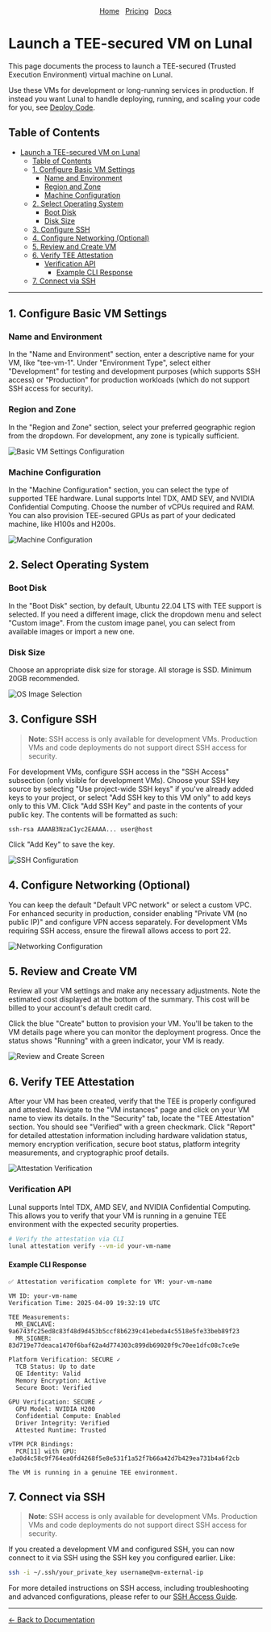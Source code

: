 <div align="center">
  <nav>
    <a href="/">Home</a>&nbsp;&nbsp;
    <a href="/pricing.md">Pricing</a>&nbsp;&nbsp;
    <a href="/docs/">Docs</a>
  </nav>
</div>

# Launch a TEE-secured VM on Lunal

This page documents the process to launch a TEE-secured (Trusted Execution Environment) virtual machine on Lunal.

Use these VMs for development or long-running services in production. If instead you want Lunal to handle deploying, running, and scaling your code for you, see [Deploy Code](deploy-code.md).

## Table of Contents

- [Launch a TEE-secured VM on Lunal](#launch-a-tee-secured-vm-on-lunal)
  - [Table of Contents](#table-of-contents)
  - [1. Configure Basic VM Settings](#1-configure-basic-vm-settings)
    - [Name and Environment](#name-and-environment)
    - [Region and Zone](#region-and-zone)
    - [Machine Configuration](#machine-configuration)
  - [2. Select Operating System](#2-select-operating-system)
    - [Boot Disk](#boot-disk)
    - [Disk Size](#disk-size)
  - [3. Configure SSH](#3-configure-ssh)
  - [4. Configure Networking (Optional)](#4-configure-networking-optional)
  - [5. Review and Create VM](#5-review-and-create-vm)
  - [6. Verify TEE Attestation](#6-verify-tee-attestation)
    - [Verification API](#verification-api)
      - [Example CLI Response](#example-cli-response)
  - [7. Connect via SSH](#7-connect-via-ssh)

---

## 1. Configure Basic VM Settings

### Name and Environment

In the "Name and Environment" section, enter a descriptive name for your VM, like "tee-vm-1". Under "Environment Type", select either "Development" for testing and development purposes (which supports SSH access) or "Production" for production workloads (which do not support SSH access for security).

### Region and Zone

In the "Region and Zone" section, select your preferred geographic region from the dropdown. For development, any zone is typically sufficient.

![Basic VM Settings Configuration](images/vm-config1.png)

### Machine Configuration

In the "Machine Configuration" section, you can select the type of supported TEE hardware. Lunal supports Intel TDX, AMD SEV, and NVIDIA Confidential Computing. Choose the number of vCPUs required and RAM. You can also provision TEE-secured GPUs as part of your dedicated machine, like H100s and H200s.

![Machine Configuration](images/vm-machine-conf.png)

## 2. Select Operating System

### Boot Disk

In the "Boot Disk" section, by default, Ubuntu 22.04 LTS with TEE support is selected. If you need a different image, click the dropdown menu and select "Custom image". From the custom image panel, you can select from available images or import a new one.

### Disk Size

Choose an appropriate disk size for storage. All storage is SSD. Minimum 20GB recommended.

![OS Image Selection](images/vm-os-select.png)

## 3. Configure SSH

> **Note**: SSH access is only available for development VMs. Production VMs and code deployments do not support direct SSH access for security.

For development VMs, configure SSH access in the "SSH Access" subsection (only visible for development VMs). Choose your SSH key source by selecting "Use project-wide SSH keys" if you've already added keys to your project, or select "Add SSH key to this VM only" to add keys only to this VM. Click "Add SSH Key" and paste in the contents of your public key. The contents will be formatted as such:

```
ssh-rsa AAAAB3NzaC1yc2EAAAA... user@host
```

Click "Add Key" to save the key.

![SSH Configuration](images/ssh-create.png)

## 4. Configure Networking (Optional)

You can keep the default "Default VPC network" or select a custom VPC. For enhanced security in production, consider enabling "Private VM (no public IP)" and configure VPN access separately. For development VMs requiring SSH access, ensure the firewall allows access to port 22.

![Networking Configuration](images/vm-networking.png)

## 5. Review and Create VM

Review all your VM settings and make any necessary adjustments. Note the estimated cost displayed at the bottom of the summary. This cost will be billed to your account's default credit card.

Click the blue "Create" button to provision your VM. You'll be taken to the VM details page where you can monitor the deployment progress. Once the status shows "Running" with a green indicator, your VM is ready.

![Review and Create Screen](images/vm-review.png)

## 6. Verify TEE Attestation

After your VM has been created, verify that the TEE is properly configured and attested. Navigate to the "VM instances" page and click on your VM name to view its details. In the "Security" tab, locate the "TEE Attestation" section. You should see "Verified" with a green checkmark. Click "Report" for detailed attestation information including hardware validation status, memory encryption verification, secure boot status, platform integrity measurements, and cryptographic proof details.

![Attestation Verification](images/gpu-attestation-example.png)

### Verification API

Lunal supports Intel TDX, AMD SEV, and NVIDIA Confidential Computing. This allows you to verify that your VM is running in a genuine TEE environment with the expected security properties.

```bash
# Verify the attestation via CLI
lunal attestation verify --vm-id your-vm-name
```

#### Example CLI Response

```
✅ Attestation verification complete for VM: your-vm-name

VM ID: your-vm-name
Verification Time: 2025-04-09 19:32:19 UTC

TEE Measurements:
  MR_ENCLAVE: 9a6743fc25ed8c83f48d9d453b5ccf8b6239c41ebeda4c5518e5fe33beb89f23
  MR_SIGNER: 83d719e77deaca1470f6baf62a4d774303c899db69020f9c70ee1dfc08c7ce9e

Platform Verification: SECURE ✓
  TCB Status: Up to date
  QE Identity: Valid
  Memory Encryption: Active
  Secure Boot: Verified

GPU Verification: SECURE ✓
  GPU Model: NVIDIA H200
  Confidential Compute: Enabled
  Driver Integrity: Verified
  Attested Runtime: Trusted

vTPM PCR Bindings:
  PCR[11] with GPU: e3a0d4c58c9f764ea0fd4268f5e8e531f1a52f7b66a42d7b429ea731b4a6f2cb

The VM is running in a genuine TEE environment.
```

## 7. Connect via SSH

> **Note**: SSH access is only available for development VMs. Production VMs and code deployments do not support direct SSH access for security.

If you created a development VM and configured SSH, you can now connect to it via SSH using the SSH key you configured earlier. Like:

```bash
ssh -i ~/.ssh/your_private_key username@vm-external-ip
```

For more detailed instructions on SSH access, including troubleshooting and advanced configurations, please refer to our [SSH Access Guide](configure-ssh.md).

---

[← Back to Documentation](README.md)